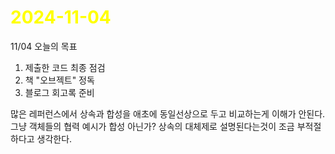 # <span style="color:yellow">2024-11-04</span>

11/04 오늘의 목표
1. 제출한 코드 최종 점검
2. 책 "오브젝트" 정독
3. 블로그 회고록 준비


많은 레퍼런스에서 상속과 합성을 애초에 동일선상으로 두고 비교하는게 이해가 안된다. 그냥 객체들의 협력 예시가 합성 아닌가? 상속의 대체제로 설명된다는것이 조금 부적절하다고 생각한다.